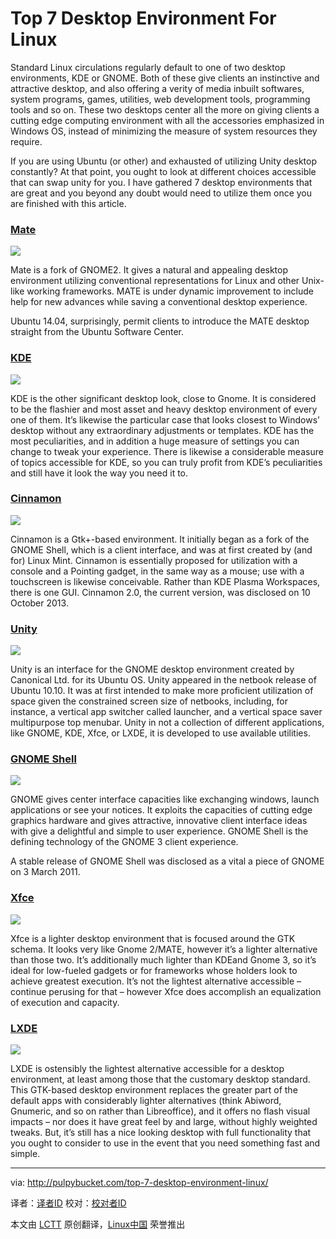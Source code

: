 Top 7 Desktop Environment For Linux
================================================================================
Standard Linux circulations regularly default to one of two desktop environments, KDE or GNOME. Both of these give clients an instinctive and attractive desktop, and also offering a verity of media inbuilt softwares, system programs, games, utilities, web development tools, programming tools and so on. These two desktops center all the more on giving clients a cutting edge computing environment with all the accessories emphasized in Windows OS, instead of minimizing the measure of system resources they require.

If you are using Ubuntu (or other) and exhausted of utilizing Unity desktop constantly? At that point, you ought to look at different choices accessible that can swap unity for you. I have gathered 7 desktop environments that are great and you beyond any doubt would need to utilize them once you are finished with this article.

### [Mate][1] ###

![](http://i0.wp.com/pulpybucket.com/wp-content/uploads/2014/06/mate.png)

Mate is a fork of GNOME2. It gives a natural and appealing desktop environment utilizing conventional representations for Linux and other Unix-like working frameworks. MATE is under dynamic improvement to include help for new advances while saving a conventional desktop experience.

Ubuntu 14.04, surprisingly, permit clients to introduce the MATE desktop straight from the Ubuntu Software Center.

### [KDE][2] ###

![](http://i2.wp.com/pulpybucket.com/wp-content/uploads/2014/06/Kubuntu-9.04-DesktopEffects.png)

KDE is the other significant desktop look, close to Gnome. It is considered to be the flashier and most asset and heavy desktop environment of every one of them. It’s likewise the particular case that looks closest to Windows’ desktop without any extraordinary adjustments or templates. KDE has the most peculiarities, and in addition a huge measure of settings you can change to tweak your experience. There is likewise a considerable measure of topics accessible for KDE, so you can truly profit from KDE’s peculiarities and still have it look the way you need it to.

### [Cinnamon][3] ###

![](http://i1.wp.com/pulpybucket.com/wp-content/uploads/2014/06/WD9O-C08B-ESP5.jpg)

Cinnamon is a Gtk+-based environment. It initially began as a fork of the GNOME Shell, which is a client interface, and was at first created by (and for) Linux Mint. Cinnamon is essentially proposed for utilization with a console and a Pointing gadget, in the same way as a mouse; use with a touchscreen is likewise conceivable. Rather than KDE Plasma Workspaces, there is one GUI. Cinnamon 2.0, the current version, was disclosed on 10 October 2013.

### [Unity][4] ###

![](http://i1.wp.com/pulpybucket.com/wp-content/uploads/2014/06/Ubuntu_13.10_Desktop.png)

Unity is an interface for the GNOME desktop environment created by Canonical Ltd. for its Ubuntu OS. Unity appeared in the netbook release of Ubuntu 10.10. It was at first intended to make more proficient utilization of space given the constrained screen size of netbooks, including, for instance, a vertical app switcher called launcher, and a vertical space saver multipurpose top menubar. Unity in not a collection of different applications, like GNOME, KDE, Xfce, or LXDE, it is developed to use available utilities.

### [GNOME Shell][5]  ###

![](http://i0.wp.com/pulpybucket.com/wp-content/uploads/2014/06/GNOME_Shell_3.6.png)

GNOME gives center interface capacities like exchanging windows, launch applications or see your notices. It exploits the capacities of cutting edge graphics hardware and gives attractive, innovative client interface ideas with give a delightful and simple to user experience. GNOME Shell is the defining technology of the GNOME 3 client experience.

A stable release of GNOME Shell was disclosed as a vital a piece of GNOME on 3 March 2011.

### [Xfce][6] ###

![](http://i0.wp.com/pulpybucket.com/wp-content/uploads/2014/06/New-Picture1.jpg)

Xfce is a lighter desktop environment that is focused around the GTK schema. It looks very like Gnome 2/MATE, however it’s a lighter alternative than those two. It’s additionally much lighter than KDEand Gnome 3, so it’s ideal for low-fueled gadgets or for frameworks whose holders look to achieve greatest execution. It’s not the lightest alternative accessible – continue perusing for that – however Xfce does accomplish an equalization of execution and capacity.

### [LXDE][7] ###

![](http://i2.wp.com/pulpybucket.com/wp-content/uploads/2014/06/LXDE_desktop_full.png)

LXDE is ostensibly the lightest alternative accessible for a desktop environment, at least among those that the customary desktop standard. This GTK-based desktop environment replaces the greater part of the default apps with considerably lighter alternatives (think Abiword, Gnumeric, and so on rather than Libreoffice), and it offers no flash visual impacts – nor does it have great feel by and large, without highly weighted tweaks. But, it’s still has a nice looking desktop with full functionality that you ought to consider to use in the event that you need something fast and simple.

--------------------------------------------------------------------------------

via: http://pulpybucket.com/top-7-desktop-environment-linux/

译者：[译者ID](https://github.com/译者ID) 校对：[校对者ID](https://github.com/校对者ID)

本文由 [LCTT](https://github.com/LCTT/TranslateProject) 原创翻译，[Linux中国](http://linux.cn/) 荣誉推出

[1]:http://mate-desktop.org/
[2]:http://kde.org/
[3]:http://cinnamon.linuxmint.com/
[4]:https://unity.ubuntu.com/
[5]:http://www.gnome.org/
[6]:http://xfce.org/
[7]:http://lxde.org/